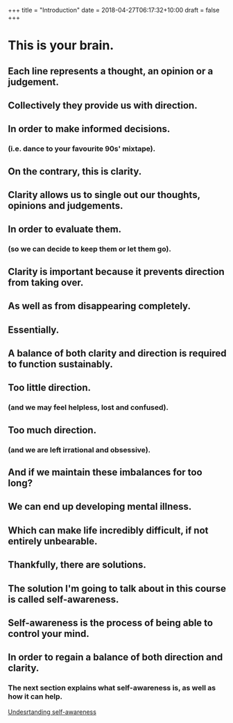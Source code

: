 +++
title = "Introduction"
date = 2018-04-27T06:17:32+10:00
draft = false
+++

<div class="module">
  <div class="section">
    <h1>This is your brain.</h1>
    <div class="graph" id="normalBrain"></div>
  </div>

  <div class="section">
    <h2>Each line represents a <span class="thoughtColor">thought</span>, an <span class="opinionColor">opinion</span> or a <span class="judgementColor">judgement</span>.</h2>
    <div class="graph" id="TOJBrain"></div>
  </div>

  <div class="section">
    <h2>Collectively they provide us with direction.</h2>
    <div class="graph" id="TOJBrainGroup"></div>
  </div>

  <div class="section">
    <h2>In order to make informed decisions.</h2>
    <h3>(i.e. dance to your favourite 90s' mixtape).</h3>
  </div>

  <div class="section">
    <h2>On the contrary, this is clarity.</h2>
    <div class="graph" id="emptySectionBrain"></div>
  </div>
  
  <div class="section">
    <h2>Clarity allows us to single out our <span class="thoughtColor">thoughts</span>, <span class="opinionColor">opinions</span> and <span class="judgementColor">judgements</span>.</h2>
    <div class="graph" id="selectiveClarityBrain"></div>
  </div>

  <div class="section">
    <h2>In order to evaluate them.</h2>
    <h3>(so we can decide to keep them or let them go).</h3>
  </div>

  <div class="section">
    <h2>Clarity is important because it prevents direction from taking over.</h2>
    <div class="graph" id="overloadBrain"></div>
  </div>  

  <div class="section">
    <h2>As well as from disappearing completely.</h2>
    <div class="graph" id="emptyBrain"></div>
  </div>  

  <div class="section">
    <h2>Essentially.</h2>
  </div>
  
  <div class="section">
    <h2>A balance of both clarity and direction is required to function sustainably.</h2>
    <div class="graph" id="normalBrainTwo"></div>    
  </div>
  
  <div class="section">
    <h2>Too little direction.</h2>
    <h3>(and we may feel helpless, lost and confused).</h3>
    <div class="graph" id="emptyBrainTwo"></div>
  </div>

  <div class="section">
    <h2>Too much direction.</h2>
    <h3>(and we are left irrational and obsessive).</h3>    
    <div class="graph" id="overloadBrainTwo"></div>
  </div>
  
  <div class="section">
    <h2>And if we maintain these imbalances for too long?</h2>
  </div>

  <div class="section">
    <h2>We can end up developing mental illness.</h2>
    <div class="graph" id="mentalIllnessBrain"></div>    
  </div>

  <div class="section">
    <h2>Which can make life incredibly difficult, if not entirely unbearable.</h2>
    <div class="graph" id="emptyClarityBrain"></div>
  </div>

  <div class="section">
    <h2>Thankfully, there are solutions.</h2>
  </div>

  <div class="section">
    <h2>The solution I'm going to talk about in this course is called self-awareness.</h2>
  </div>

  <div class="section">
    <h2>Self-awareness is the process of being able to control your mind.</h2>
    <div class="graph" id="selectiveClarityBrainSlower"></div>
  </div>

  <div class="section">
    <h2>In order to regain a balance of both direction and clarity.</h2>
    <div class="graph" id="normalBrainThree"></div>
  </div>

  <div class="section">
    <h3>The next section explains what self-awareness is, as well as how it can help.</h3>
    <a href="/modules/self-awareness">Undesrtanding self-awareness</a>
  </div>
  
</div>

<script src="/assets/introduction.js"></script>
<script src="/assets/styles.js"></script>
